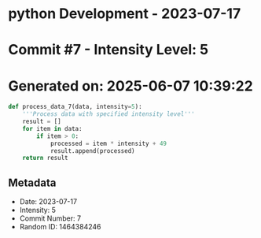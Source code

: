 ﻿# python Development - 2023-07-17
# Commit #7 - Intensity Level: 5
# Generated on: 2025-06-07 10:39:22
```python
def process_data_7(data, intensity=5):
    '''Process data with specified intensity level'''
    result = []
    for item in data:
        if item > 0:
            processed = item * intensity + 49
            result.append(processed)
    return result
```
## Metadata
- Date: 2023-07-17
- Intensity: 5
- Commit Number: 7
- Random ID: 1464384246
